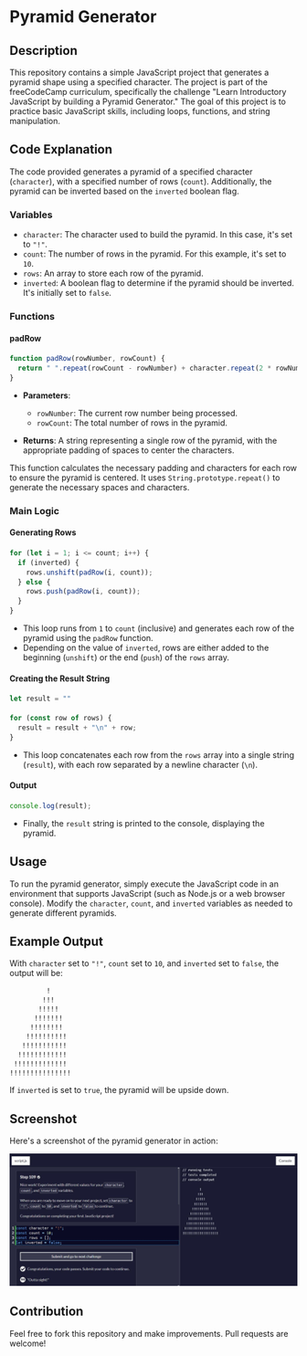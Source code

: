 # Pyramid Generator

## Description

This repository contains a simple JavaScript project that generates a pyramid shape using a specified character. The project is part of the freeCodeCamp curriculum, specifically the challenge "Learn Introductory JavaScript by building a Pyramid Generator." The goal of this project is to practice basic JavaScript skills, including loops, functions, and string manipulation.

## Code Explanation

The code provided generates a pyramid of a specified character (`character`), with a specified number of rows (`count`). Additionally, the pyramid can be inverted based on the `inverted` boolean flag.

### Variables

- `character`: The character used to build the pyramid. In this case, it's set to `"!"`.
- `count`: The number of rows in the pyramid. For this example, it's set to `10`.
- `rows`: An array to store each row of the pyramid.
- `inverted`: A boolean flag to determine if the pyramid should be inverted. It's initially set to `false`.

### Functions

#### padRow

```javascript
function padRow(rowNumber, rowCount) {
  return " ".repeat(rowCount - rowNumber) + character.repeat(2 * rowNumber - 1) + " ".repeat(rowCount - rowNumber);
}
```

- **Parameters**:
  - `rowNumber`: The current row number being processed.
  - `rowCount`: The total number of rows in the pyramid.

- **Returns**: A string representing a single row of the pyramid, with the appropriate padding of spaces to center the characters.

This function calculates the necessary padding and characters for each row to ensure the pyramid is centered. It uses `String.prototype.repeat()` to generate the necessary spaces and characters.

### Main Logic

#### Generating Rows

```javascript
for (let i = 1; i <= count; i++) {
  if (inverted) {
    rows.unshift(padRow(i, count));
  } else {
    rows.push(padRow(i, count));
  }
}
```

- This loop runs from `1` to `count` (inclusive) and generates each row of the pyramid using the `padRow` function.
- Depending on the value of `inverted`, rows are either added to the beginning (`unshift`) or the end (`push`) of the `rows` array.

#### Creating the Result String

```javascript
let result = ""

for (const row of rows) {
  result = result + "\n" + row;
}
```

- This loop concatenates each row from the `rows` array into a single string (`result`), with each row separated by a newline character (`\n`).

#### Output

```javascript
console.log(result);
```

- Finally, the `result` string is printed to the console, displaying the pyramid.

## Usage

To run the pyramid generator, simply execute the JavaScript code in an environment that supports JavaScript (such as Node.js or a web browser console). Modify the `character`, `count`, and `inverted` variables as needed to generate different pyramids.

## Example Output

With `character` set to `"!"`, `count` set to `10`, and `inverted` set to `false`, the output will be:

```
         !
        !!!
       !!!!!
      !!!!!!!
     !!!!!!!!
    !!!!!!!!!!
   !!!!!!!!!!!
  !!!!!!!!!!!!
 !!!!!!!!!!!!!
!!!!!!!!!!!!!!!
```

If `inverted` is set to `true`, the pyramid will be upside down.

## Screenshot

Here's a screenshot of the pyramid generator in action:

![Pyramid Generator Screenshot](firstJS.JPG)

## Contribution

Feel free to fork this repository and make improvements. Pull requests are welcome!
